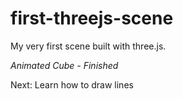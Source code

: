 # first-threejs-scene
My very first scene built with three.js. 

*Animated Cube - Finished*

Next: Learn how to draw lines
